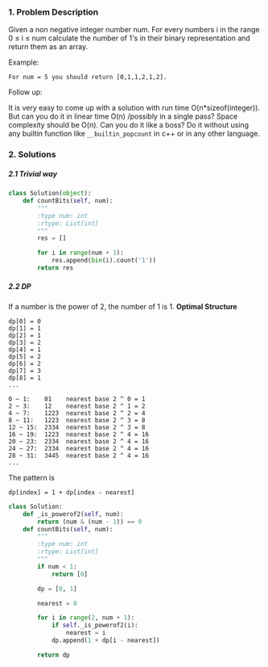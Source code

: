 ### 1. Problem Description
Given a non negative integer number num. For every numbers i in the range 0 ≤ i ≤ num calculate the number of 1's in their binary representation and return them as an array.

Example:
```
For num = 5 you should return [0,1,1,2,1,2].
```

Follow up:

It is very easy to come up with a solution with run time O(n*sizeof(integer)). But can you do it in linear time O(n) /possibly in a single pass?
Space complexity should be O(n).
Can you do it like a boss? Do it without using any builtin function like ```__builtin_popcount``` in c++ or in any other language.

### 2. Solutions
##### 2.1 Trivial way
```python
class Solution(object):
    def countBits(self, num):
        """
        :type num: int
        :rtype: List[int]
        """
        res = []

        for i in range(num + 1):
            res.append(bin(i).count('1'))
        return res
```

##### 2.2 DP
If a number is the power of 2, the number of 1 is 1.
**Optimal Structure**
```
dp[0] = 0
dp[1] = 1
dp[2] = 1
dp[3] = 2
dp[4] = 1
dp[5] = 2
dp[6] = 2
dp[7] = 3
dp[8] = 1
...
```
```
0 ~ 1:    01    nearest base 2 ^ 0 = 1
2 ~ 3:    12    nearest base 2 ^ 1 = 2
4 ~ 7:    1223  nearest base 2 ^ 2 = 4
8 ~ 11:   1223  nearest base 2 ^ 3 = 8
12 ~ 15:  2334  nearest base 2 ^ 3 = 8
16 ~ 19:  1223  nearest base 2 ^ 4 = 16
20 ~ 23:  2334  nearest base 2 ^ 4 = 16
24 ~ 27:  2334  nearest base 2 ^ 4 = 16
28 ~ 31:  3445  nearest base 2 ^ 4 = 16
...
```
The pattern is
```
dp[index] = 1 + dp[index - nearest]
```

```python
class Solution:
    def _is_powerof2(self, num):
        return (num & (num - 1)) == 0
    def countBits(self, num):
        """
        :type num: int
        :rtype: List[int]
        """
        if num < 1:
            return [0]

        dp = [0, 1]

        nearest = 0

        for i in range(2, num + 1):
            if self._is_powerof2(i):
                nearest = i
            dp.append(1 + dp[i - nearest])

        return dp
```

